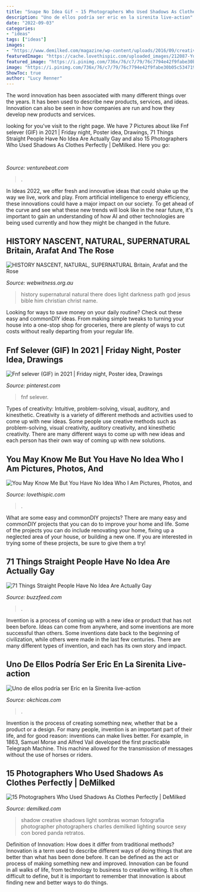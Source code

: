 ```yaml
---
title: "Snape No Idea Gif ~ 15 Photographers Who Used Shadows As Clothes Perfectly"
description: "Uno de ellos podría ser eric en la sirenita live-action"
date: "2022-09-03"
categories:
- "ideas"
tags: ["ideas"]
images:
- "https://www.demilked.com/magazine/wp-content/uploads/2016/09/creative-shadow-photography-8.gif"
featuredImage: "https://cache.lovethispic.com/uploaded_images/212087-You-May-Know-Me-But-You-Have-No-Idea-Who-I-Am.jpg?2"
featured_image: "https://i.pinimg.com/736x/76/c7/79/76c7794e42f9fabe30b05c53471906f5.jpg"
image: "https://i.pinimg.com/736x/76/c7/79/76c7794e42f9fabe30b05c53471906f5.jpg"
ShowToc: true
author: "Lucy Renner"
---
```



The word innovation has been associated with many different things over the years. It has been used to describe new products, services, and ideas. Innovation can also be seen in how companies are run and how they develop new products and services.

	

		
looking for  you've visit to the right page. We have 7 Pictures about  like Fnf selever (GIF) in 2021 | Friday night, Poster idea, Drawings, 71 Things Straight People Have No Idea Are Actually Gay and also 15 Photographers Who Used Shadows As Clothes Perfectly | DeMilked. Here you go:
		
    
## 

<img loading=lazy src="https://venturebeat.com/wp-content/uploads/2019/06/shopify-3d-models.jpg" onerror="this.onerror=null;this.src='https://tse1.mm.bing.net/th?id=OIP.TT16MF0Uq6X0jOCyCSpPPwHaEo&amp;pid=15.1';" alt="">

_Source: venturebeat.com_

>. 

	

In Ideas 2022, we offer fresh and innovative ideas that could shake up the way we live, work and play. From artificial intelligence to energy efficiency, these innovations could have a major impact on our society. To get ahead of the curve and see what these new trends will look like in the near future, it's important to gain an understanding of how AI and other technologies are being used currently and how they might be changed in the future.

    
## HISTORY NASCENT, NATURAL, SUPERNATURAL Britain, Arafat And The Rose

<img loading=lazy src="https://www.webwitness.org.au/pics11/imgp2763-3.jpg" onerror="this.onerror=null;this.src='https://tse3.mm.bing.net/th?id=OIP.xlDmBAmB1WMP4Z_BaMxrXgHaFj&amp;pid=15.1';" alt="HISTORY NASCENT, NATURAL, SUPERNATURAL Britain, Arafat and the Rose">

_Source: webwitness.org.au_

>history supernatural natural there does light darkness path god jesus bible him christian christ name. 

	

Looking for ways to save money on your daily routine? Check out these easy and commonDIY ideas. From making simple tweaks to turning your house into a one-stop shop for groceries, there are plenty of ways to cut costs without really departing from your regular life.

    
## Fnf Selever (GIF) In 2021 | Friday Night, Poster Idea, Drawings

<img loading=lazy src="https://i.pinimg.com/736x/76/c7/79/76c7794e42f9fabe30b05c53471906f5.jpg" onerror="this.onerror=null;this.src='https://tse1.mm.bing.net/th?id=OIP.s7nE0xJETpArpnnPsrQvbwAAAA&amp;pid=15.1';" alt="Fnf selever (GIF) in 2021 | Friday night, Poster idea, Drawings">

_Source: pinterest.com_

>fnf selever. 

	

Types of creativity: Intuitive, problem-solving, visual, auditory, and kinesthetic.
Creativity is a variety of different methods and activities used to come up with new ideas. Some people use creative methods such as problem-solving, visual creativity, auditory creativity, and kinesthetic creativity. There are many different ways to come up with new ideas and each person has their own way of coming up with new solutions.

    
## You May Know Me But You Have No Idea Who I Am Pictures, Photos, And

<img loading=lazy src="https://cache.lovethispic.com/uploaded_images/212087-You-May-Know-Me-But-You-Have-No-Idea-Who-I-Am.jpg?2" onerror="this.onerror=null;this.src='https://tse4.mm.bing.net/th?id=OIP.WXSMIl_AA917bJHt6xt7dAHaJV&amp;pid=15.1';" alt="You May Know Me But You Have No Idea Who I Am Pictures, Photos, and">

_Source: lovethispic.com_

>. 

	

What are some easy and commonDIY projects?
There are many easy and commonDIY projects that you can do to improve your home and life. Some of the projects you can do include renovating your home, fixing up a neglected area of your house, or building a new one. If you are interested in trying some of these projects, be sure to give them a try!

    
## 71 Things Straight People Have No Idea Are Actually Gay

<img loading=lazy src="https://img.buzzfeed.com/buzzfeed-static/static/2018-09/13/12/enhanced/buzzfeed-prod-web-04/original-4903-1536856124-15.png?crop=759:397;0,109%26downsize=1250:*" onerror="this.onerror=null;this.src='https://tse1.mm.bing.net/th?id=OIP.SaywIPt9bdsSPF9W6sXfNQHaD3&amp;pid=15.1';" alt="71 Things Straight People Have No Idea Are Actually Gay">

_Source: buzzfeed.com_

>. 

	

Invention is a process of coming up with a new idea or product that has not been before. Ideas can come from anywhere, and some inventions are more successful than others. Some inventions date back to the beginning of civilization, while others were made in the last few centuries. There are many different types of invention, and each has its own story and impact.

    
## Uno De Ellos Podría Ser Eric En La Sirenita Live-action

<img loading=lazy src="https://www.okchicas.com/wp-content/uploads/2017/06/gif-actor-eric-sirenita-13.gif" onerror="this.onerror=null;this.src='https://tse4.mm.bing.net/th?id=OIP.l31R9Z0d-L9L48XLK0yAMQHaEf&amp;pid=15.1';" alt="Uno de ellos podría ser Eric en la Sirenita live-action">

_Source: okchicas.com_

>. 

	

Invention is the process of creating something new, whether that be a product or a design. For many people, invention is an important part of their life, and for good reason: inventions can make lives better. For example, in 1863, Samuel Morse and Alfred Vail developed the first practicable Telegraph Machine. This machine allowed for the transmission of messages without the use of horses or riders.

    
## 15 Photographers Who Used Shadows As Clothes Perfectly | DeMilked

<img loading=lazy src="https://www.demilked.com/magazine/wp-content/uploads/2016/09/creative-shadow-photography-8.gif" onerror="this.onerror=null;this.src='https://tse2.mm.bing.net/th?id=OIP.D3RUELQwEfBtajhRSJRkAAHaII&amp;pid=15.1';" alt="15 Photographers Who Used Shadows As Clothes Perfectly | DeMilked">

_Source: demilked.com_

>shadow creative shadows light sombras woman fotografia photographer photographers charles demilked lighting source sexy con bored panda retratos. 

	

Definition of Innovation: How does it differ from traditional methods?
Innovation is a term used to describe different ways of doing things that are better than what has been done before. It can be defined as the act or process of making something new and improved. Innovation can be found in all walks of life, from technology to business to creative writing. It is often difficult to define, but it is important to remember that innovation is about finding new and better ways to do things.

